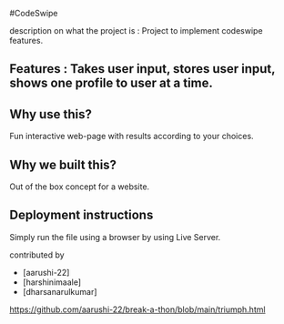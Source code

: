 #CodeSwipe

description on what the project is :  Project to implement codeswipe features.

## Features : Takes user input, stores user input, shows one profile to user at a time.

## Why use this?

Fun interactive web-page with results according to your choices. 

## Why we built this?

Out of the box concept for a website.

## Deployment instructions

Simply run the file using a browser by using Live Server. 

contributed by
- [aarushi-22]
- [harshinimaale]
- [dharsanarulkumar]

https://github.com/aarushi-22/break-a-thon/blob/main/triumph.html
